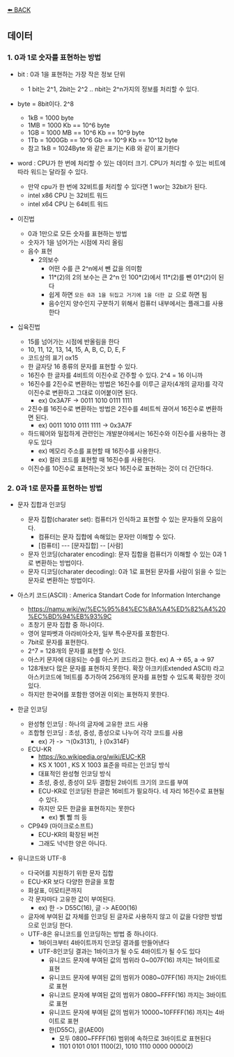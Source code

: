 [⬅️ BACK ](./README.md)

## 데이터

### 1. 0과 1로 숫자를 표현하는 방법

- bit : 0과 1을 표현하는 가장 작은 정보 단위
  - 1 bit는 2^1, 2bit는 2^2 .. nbit는 2^n가지의 정보를 처리할 수 있다.
- byte = 8bit이다. 2^8
  - 1kB = 1000 byte
  - 1MB = 1000 Kb == 10^6 byte
  - 1GB = 1000 MB == 10^6 Kb == 10^9 byte
  - 1Tb = 1000Gb == 10^6 Gb == 10^9 Kb == 10^12 byte
  - 참고 1kB = 1024Byte 와 같은 표기는 KiB 와 같이 표기한다
- word : CPU가 한 번에 처리할 수 있는 데이터 크기. CPU가 처리할 수 있는 비트에 따라 워드는 달라질 수 있다.

  - 만약 cpu가 한 번에 32비트를 처리할 수 있다면 1 wor는 32bit가 된다.
  - intel x86 CPU 는 32비트 워드
  - intel x64 CPU 는 64비트 워드

- 이진법
  - 0과 1만으로 모든 숫자를 표현하는 방법
  - 숫자가 1을 넘어가는 시점에 자리 올림
  - 음수 표현
    - 2의보수
      - 어떤 수를 큰 2^n에서 뺀 값을 의미함
      - 11*(2)의 2의 보수는 큰 2^n 인 100*(2)에서 11*(2)를 뺀 01*(2)이 된다
      - 쉽게 하면 `모든 0과 1을 뒤집고 거기에 1을 더한 값 `으로 하면 됨
      - 음수인지 양수인지 구분하기 위해서 컴퓨터 내부에서는 플래그를 사용한다
- 십육진법
  - 15를 넘어가는 시점에 반올림을 한다
  - 10, 11, 12, 13, 14, 15, A, B, C, D, E, F
  - 코드상의 표기 ox15
  - 한 글자당 16 종류의 문자를 표현할 수 있다.
  - 16진수 한 글자를 4비트의 이진수로 간주할 수 있다. 2^4 = 16 이니까
  - 16진수를 2진수로 변환하는 방법은 16진수를 이루근 글자(4개의 글자)를 각각 이진수로 변환하고 그대로 이어붙이면 된다.
    - ex) 0x3A7F -> 0011 1010 0111 1111
  - 2진수를 16진수로 변환하는 방법은 2진수를 4비트씩 끊어서 16진수로 변환하면 된다.
    - ex) 0011 1010 0111 1111 -> 0x3A7F
  - 하드웨어와 밀접하게 관련인는 개발분야에서는 16진수와 이진수를 사용하는 경우도 있다
    - ex) 메모리 주소를 표현할 때 16진수를 사용한다.
    - ex) 컬러 코드를 표현할 때 16진수를 사용한다.
  - 이진수를 10진수로 표현하는것 보다 16진수로 표현하는 것이 더 간단하다.

### 2. 0과 1로 문자를 표현하는 방법

- 문자 집합과 인코딩

  - 문자 집합(charater set): 컴퓨터가 인식하고 표현할 수 있는 문자들의 모음이다.
    - 컴퓨터는 문자 집합에 속해있는 문자만 이해할 수 있다.
    - [컴퓨터] --- [문자집합] -- [사람]
  - 문자 인코딩(charater encoding): 문자 집합을 컴퓨터가 이해할 수 있는 0과 1로 변환하는 방법이다.
  - 문자 디코딩(charater decoding): 0과 1로 표현된 문자를 사람이 읽을 수 있는 문자로 변환하는 방법이다.

- 아스키 코드(ASCII) : America Standart Code for Information Interchange

  - https://namu.wiki/w/%EC%95%84%EC%8A%A4%ED%82%A4%20%EC%BD%94%EB%93%9C
  - 초창기 문자 집합 중 하나이다.
  - 영어 알파벳과 아라비아숫자, 일부 특수문자를 포함한다.
  - 7bit로 문자를 표현한다.
  - 2^7 = 128개의 문자를 표현할 수 있다.
  - 아스키 문자에 대응되는 수를 아스키 코드라고 한다. ex) A -> 65, a -> 97
  - 128개보다 많은 문자를 표현하지 못한다. 확장 아크키(Extended ASCII) 라고 아스키코드에 1비트를 추가하여 256개의 문자를 표현할 수 있도록 확장한 것이 있다.
  - 하지만 한국어를 포함한 영어권 이외는 표현하지 못한다.

- 한글 인코딩
  - 완성형 인코딩 : 하나의 글자에 고유한 코드 사용
  - 조합형 인코딩 : 초성, 중성, 종성으로 나누어 각각 코드를 사용
    - ex) 가 -> ㄱ(0x3131), ㅏ(0x314F)
  - ECU-KR
    - https://ko.wikipedia.org/wiki/EUC-KR
    - KS X 1001 , KS X 1003 표준을 따르는 인코딩 방식
    - 대표적인 완성형 인코딩 방식
    - 초성, 중성, 종성이 모두 결합된 2바이트 크기의 코드를 부여
    - ECU-KR로 인코딩된 한글은 16비트가 필요하다. 네 자리 16진수로 표현될 수 있다.
    - 하지만 모든 한글을 표현하지는 못한다
      - ex) 쀍 쀓 믜 등
  - CP949 (마이크로소프트)
    - ECU-KR의 확장된 버전
    - 그래도 넉넉한 양은 아니다.
- 유니코드와 UTF-8
  - 다국어를 지원하기 위한 문자 집합
  - ECU-KR 보다 다양한 한글을 포함
  - 화살표, 이모티콘까지
  - 각 문자마다 고유한 값이 부여된다.
    - ex) 한 -> D55C(16), 글 -> AE00(16)
  - 글자에 부여된 값 자체를 인코딩 된 글자로 사용하지 않고 이 값을 다양한 방법으로 인코딩 한다.
  - UTF-8은 유니코드를 인코딩하는 방법 중 하나이다.
    - 1바이크부터 4바이트까지 인코딩 결과를 만들어낸다
    - UTF-8인코딩 결과는 1바이크가 될 수도 4바이트가 될 수도 있다
      - 유니코드 문자에 부여된 값의 범위라 0~007F(16) 까지는 1바이트로 표현
      - 유니코드 문자에 부여된 값의 범위가 0080~07FF(16) 까지는 2바이트로 표현
      - 유니코드 문자에 부여된 값의 범위가 0800~FFFF(16) 까지는 3바이트로 표현
      - 유니코드 문자에 부여된 값의 범위가 10000~10FFFF(16) 까지는 4바이트로 표현
      - 한(D55C), 글(AE00)
        - 모두 0800~FFFF(16) 범위에 속하므로 3바이트로 표현된다
        - 1101 0101 0101 1100(2), 1010 1110 0000 0000(2)
